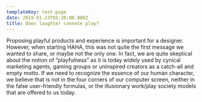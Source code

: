 ```yaml
---
templateKey: text-page
date: 2019-01-23T05:30:00.000Z
title: Does laughter connote play?
---
```

Proposing playful products and experience is important for a designer. However, when starting HAHA, this was not quite the first message we wanted to share, or maybe not the only one. In fact, we are quite skeptical about the notion of “playfulness” as it is today widely used by cynical marketing agents, gaming groups or uninspired creators as a catch-all and empty motto. If we need to recognize the essence of our human character, we believe that is not in the four corners of our computer screen, neither in the false user-friendly formulas, or the illusionary work/play society models that are offered to us today.
